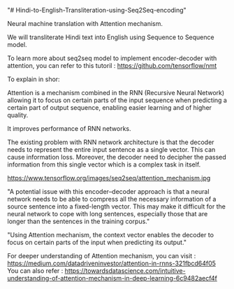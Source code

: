 "# Hindi-to-English-Transliteration-using-Seq2Seq-encoding" 


Neural machine translation with Attention mechanism.

We will transliterate Hindi text into English using Sequence to Sequence model.


To learn more about seq2seq model to implement encoder-decoder with attention, you can refer to this tutoril : https://github.com/tensorflow/nmt


To explain in shor:

Attention is a mechanism combined in the RNN (Recursive Neural Network)
allowing it to focus on certain parts of the input sequence when predicting a certain part of output sequence, enabling easier learning and of higher quality.

It improves performance of RNN networks.

The existing problem with RNN network architecture is that the decoder needs to represent the entire input sentence as a single vector. This can cause information loss. Moreover, the decoder need to decipher the passed information from this single vector which is a complex task in itself.

https://www.tensorflow.org/images/seq2seq/attention_mechanism.jpg

"A potential issue with this encoder–decoder approach is that a neural network needs to be able to compress all the necessary information of a source sentence into a fixed-length vector. This may make it difficult for the neural network to cope with long sentences, especially those that are longer than the sentences in the training corpus."


"Using Attention mechanism, the context vector enables the decoder to focus on certain parts of the input when predicting its output."



For deeper understanding of Attention mechanism, you can visit : https://medium.com/datadriveninvestor/attention-in-rnns-321fbcd64f05
You can also refer : https://towardsdatascience.com/intuitive-understanding-of-attention-mechanism-in-deep-learning-6c9482aecf4f
